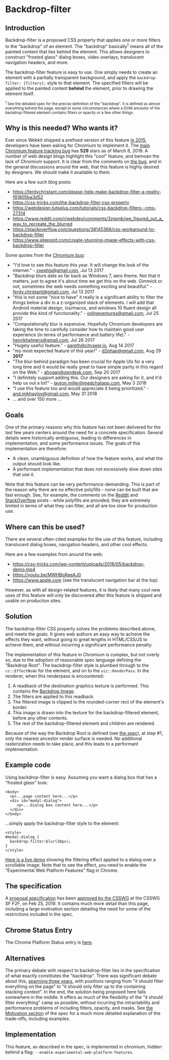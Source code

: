 # Backdrop-filter

## Introduction
Backdrop-filter is a proposed CSS property that applies one or more filters to the "backdrop" of an element. The "backdrop" basically<sup>1</sup> means all of the painted content that lies behind the element. This allows designers to construct "frosted glass" dialog boxes, video overlays, translucent navigation headers, and more.

The backdrop-filter feature is easy to use. One simply needs to create an element with a partially transparent background, and apply the `backdrop-filter: {filters};` style to that element. The specified filters will be applied to the painted content **behind** the element, prior to drawing the element itself.

<sub><sup>1</sup> See the detailed spec for the precise definition of the "backdrop". It is defined as almost everything behind the page, except in some circumstances where a DOM ancestor of the backdrop-filtered element contains filters or opacity or a few other things.</sub>

## Why is this needed? Who wants it?
Ever since Webkit shipped a prefixed version of this feature [in 2015](https://webkit.org/blog/3632/introducing-backdrop-filters), developers have been asking for Chromium to implement it. The [main Chromium feature tracking bug](https://crbug.com/497522) has **529** stars as of March 8, 2019. A number of web design blogs highlight this "cool" feature, and bemoan the lack of Chromium support. It is clear from the comments on [the bug](https://crbug.com/497522), and in the general discussions around the web, that this feature is highly desired by designers. We should make it available to them.

Here are a few such blog posts:
* https://ferdychristant.com/please-help-make-backdrop-filter-a-reality-f81805ba3d52
* https://css-tricks.com/the-backdrop-filter-css-property
* https://webdesign.tutsplus.com/tutorials/css-backdrop-filters--cms-27314
* https://www.reddit.com/r/webdev/comments/3zgpnb/we_figured_out_a_way_to_recreate_the_blurred
* https://stackoverflow.com/questions/38145368/css-workaround-to-backdrop-filter
* https://www.sitepoint.com/create-stunning-image-effects-with-css-backdrop-filter

Some quotes from the [Chromium bug](https://crbug.com/497522):
* "I'd love to see this feature this year. It will change the look of the internet." - xxephis@gmail.com, Jul 13 2017
* "Backdrop blurs date as far back as Windows 7, aero theme. Not that it matters, just to agree it's about time we get this on the web. Gimmick or not, sometimes the web needs something exciting and beautiful." - ferdy.christant@gmail.com, Jul 13 2017
* "this is not some "nice to have" it really is a significant ability to filter the things below a div in a z-organized stack of elements. I will add that Android material design, ios/macos, and windows 10 fluent design all provide this kind of functionality." - onlineventures@gmail.com, Jul 25 2017
* "Computationally blur is expensive. Hopefully Chromium developers are taking the time to carefully consider how to maintain good user experience (in terms of performance and battery life)." - henrikhelmers@gmail.com, Jul 26 2017
* "Hugely useful feature." - gareth@cityseer.io, Aug 14 2017
* "my most expected feature of this year!" - d2phap@gmail.com, Aug 29 **2017**
* "The blur-behind paradigm has been crucial for Apple UIs for a very long time and it would be really great to have simple parity in this regard on the Web." - ahogan@zendesk.com, Sep 20 2017
* "I definitely support adding this. Our designers are asking for it, and it'd help us out a lot!" - layton.miller@medchatapp.com, May 3 2018
* "I use this feature too and would appreciate it being prioritized." - and.mikhaylov@gmail.com, May 31 2018
* ... and over 150 more ...

## Goals
One of the primary reasons why this feature has not been delivered for the last few years centers around the need for a concrete specification. Several details were historically ambiguous, leading to differences in implementation, and some performance issues. The goals of this implementation are therefore:
* A clean, unambiguous definition of how the feature works, and what the output should look like.
* A performant implementation that does not excessively slow down sites that use it.

Note that this feature can be very performance-demanding. This is part of the reason why there are no effective polyfills - none can be built that are fast enough. See, for example, the comments on the [Reddit](https://www.reddit.com/r/webdev/comments/3zgpnb/we_figured_out_a_way_to_recreate_the_blurred) and [StackOverflow](https://stackoverflow.com/questions/38145368/css-workaround-to-backdrop-filter) posts - while polyfills are provided, they are extremely limited in terms of what they can filter, and all are too slow for production use.

## Where can this be used?
There are several often-cited examples for the use of this feature, including translucent dialog boxes, navigation headers, and other cool effects.

Here are a few examples from around the web:
* https://css-tricks.com/wp-content/uploads/2018/05/backdrop-demo.mp4
* https://youtu.be/MWHBpReeAJ0
* https://www.apple.com (see the translucent navigation bar at the top)

However, as with all design-related features, it is likely that many cool new uses of this feature will only be discovered after this feature is shipped and usable on production sites.

## Solution
The backdrop-filter CSS property solves the problems described above, and meets the goals. It gives web authors an easy way to achieve the effects they want, without going to great lengths in HTML/CSS/JS to achieve them, and without incurring a significant performance penalty.

The implementation of this feature in Chromium is complex, but not overly so, due to the adoption of reasonable spec language defining the "Backdrop Root". The backdrop-filter style is plumbed through to the `cc::EffectNode` for the element, and on to the `viz::RenderPass`. In the renderer, when this renderpass is encountered:

 1. A readback of the destination graphics texture is performed. This contains the [Backdrop Image](https://mfreed7.github.io/fxtf-drafts/filter-effects-2/Overview.html#BackdropRoot).
 2. The filters are applied to this readback.
 3. The filtered image is clipped to the rounded-corner rect of the element's border.
 4. This image is drawn into the texture for the backdrop-filtered element, before any other contents.
 5. The rest of the backdrop-filtered element and children are rendered.

Because of the way the Backdrop Root is defined (see [the spec](https://mfreed7.github.io/fxtf-drafts/filter-effects-2/Overview.html#BackdropRoot)), at step #1, only the nearest ancestor render surface is needed. No additional rasterization needs to take place, and this leads to a performant implementation.

## Example code
Using backdrop-filter is easy. Assuming you want a dialog box that has a "frosted glass" look:
```
<body>
  <p>...page content here...</p>
  <div id="modal-dialog">
     <p>...dialog box content here...</p>
  </div>
</body>
```
...simply apply the backdrop-filter style to the element:
```
<style>
#modal-dialog {
  backdrop-filter:blur(10px);
}
</style>
```

[Here is a live demo](examples/scrollable.html) showing the filtering effect applied to a dialog over a scrollable image. Note that to see the effect, you need to enable the "Experimental Web Platform Features" flag in Chrome.


## The specification
A [proposal specification](https://mfreed7.github.io/fxtf-drafts/filter-effects-2/Overview.html) has been [approved by the CSSWG](https://github.com/w3c/fxtf-drafts/issues/53#issuecomment-467152004) at the CSSWG SF F2F, on Feb 25, 2019. It contains much more detail than this page, including a large motivation section detailing the need for some of the restrictions included in the spec.

## Chrome Status Entry
The Chrome Platform Status entry is [here](https://www.chromestatus.com/features/5679432723333120).

## Alternatives
The primary debate with respect to backdrop-filter lies in the specification of what exactly constitutes the "backdrop". There was significant debate about this, [spanning three years](https://github.com/w3c/fxtf-drafts/issues/53), with positions ranging from "it should filter everything on the page" to "it should only filter up to the containing stacking context". In the end, the solution being proposed here falls somewhere in the middle. It offers as much of the flexibility of the "it should filter everything" camp as possible, without incurring the intractability and performance problems of including filters, opacity, and masks. See [the Motivation section](https://mfreed7.github.io/fxtf-drafts/filter-effects-2/Overview.html#BackdropRootMotivation) of the spec for a much more detailed explanation of the trade-offs, including examples.

## Implementation
This feature, as described in the spec, is implemented in chromium, hidden behind a flag: `--enable-experimental-web-platform-features`. 

